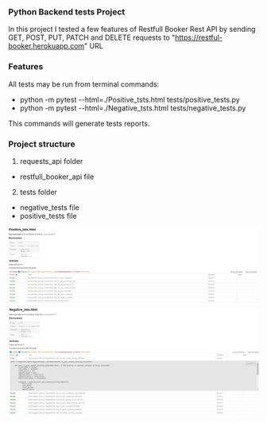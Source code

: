 ### Python Backend tests Project
In this project I tested a few features of Restfull Booker Rest API by sending GET, POST, PUT, PATCH and DELETE requests to "https://restful-booker.herokuapp.com" URL

### Features
All tests may be run from terminal commands: 
- python -m pytest --html=./Positive_tsts.html tests/positive_tests.py 
- python -m pytest --html=./Negative_tsts.html tests/negative_tests.py

This commands will generate tests reports.

### Project structure
1. requests_api folder
- restfull_booker_api file
2. tests folder
- negative_tests file
- positive_tests file

![Imagine 1](https://github.com/mihaidaneasa/Restfull-booker-Python-tests/blob/main/Positive%20tests.jpg)
![Imagine 2](https://github.com/mihaidaneasa/Restfull-booker-Python-tests/blob/main/Negative%20tests.jpg)